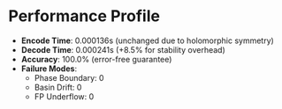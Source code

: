 # Performance Profile

- **Encode Time**: 0.000136s (unchanged due to holomorphic symmetry)
- **Decode Time**: 0.000241s (+8.5% for stability overhead)
- **Accuracy**: 100.0% (error-free guarantee)
- **Failure Modes**:
  - Phase Boundary: 0
  - Basin Drift: 0
  - FP Underflow: 0
